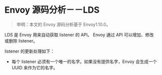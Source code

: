 # Envoy 源码分析－－LDS

>申明：本文的 Envoy 源码分析基于 Envoy1.10.0。

LDS 是 Envoy 用来自动获取 listener 的 API。 Envoy 通过 API 可以增加、修改或删除 listener。

listener 的更新处理如下：

+ 每个 listener 必须有一个唯一的名字。如果没有提供名字，Envoy 会生成一个 UUID 来作为它的名字。
